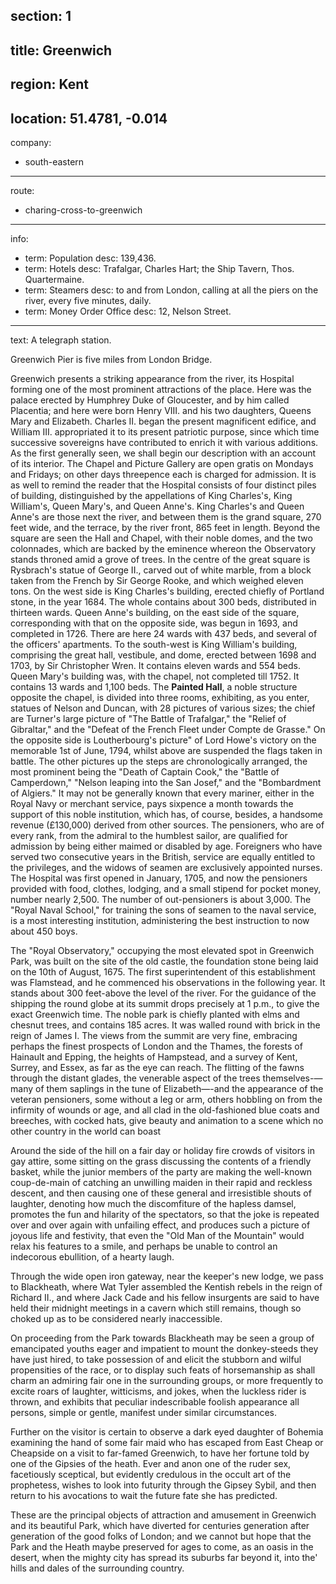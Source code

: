section: 1
----
title: Greenwich
----
region: Kent
----
location: 51.4781, -0.014
----
company:
- south-eastern
----
route:
- charing-cross-to-greenwich
----
info:
- term: Population
  desc: 139,436.
- term: Hotels
  desc: Trafalgar, Charles Hart; the Ship Tavern, Thos. Quartermaine.
- term: Steamers
  desc: to and from London, calling at all the piers on the river, every five minutes, daily.
- term: Money Order Office
  desc: 12, Nelson Street.
----
text: A telegraph station.

Greenwich Pier is five miles from London Bridge.

Greenwich presents a striking appearance from the river, its Hospital forming one of the most prominent attractions of the place. Here was the palace erected by Humphrey Duke of Gloucester, and by him called Placentia; and here were born Henry VIII. and his two daughters, Queens Mary and Elizabeth. Charles II. began the present magnificent edifice, and William III. appropriated it to its present patriotic purpose, since which time successive sovereigns have contributed to enrich it with various additions. As the first generally seen, we shall begin our description with an account of its interior. The Chapel and Picture Gallery are open gratis on Mondays and Fridays; on other days threepence each is charged for admission. It is as well to remind the reader that the Hospital consists of four distinct piles of building, distinguished by the appellations of King Charles's, King William's, Queen Mary's, and Queen Anne's. King Charles's and Queen Anne's are those next the river, and between them is the grand square, 270 feet wide, and the terrace, by the river front, 865 feet in length. Beyond the square are seen the Hall and Chapel, with their noble domes, and the two colonnades, which are backed by the eminence whereon the Observatory stands throned amid a grove of trees. In the centre of the great square is Rysbrach's statue of George II., carved out of white marble, from a block taken from the French by Sir George Rooke, and which weighed eleven tons. On the west side is King Charles's building, erected chiefly of Portland stone, in the year 1684. The whole contains about 300 beds, distributed in thirteen wards. Queen Anne's building, on the east side of the square, corresponding with that on the opposite side, was begun in 1693, and completed in 1726. There are here 24 wards with 437 beds, and several of the officers' apartments. To the south-west is King William's building, comprising the great hall, vestibule, and dome, erected between 1698 and 1703, by Sir Christopher Wren. It contains eleven wards and 554 beds. Queen Mary's building was, with the chapel, not completed till 1752. It contains 13 wards and 1,100 beds. The **Painted Hall**, a noble structure opposite the chapel, is divided into three rooms, exhibiting, as you enter, statues of Nelson and Duncan, with 28 pictures of various sizes; the chief are Turner's large picture of "The Battle of Trafalgar," the "Relief of Gibraltar," and the "Defeat of the French Fleet under Compte de Grasse." On the opposite side is Loutherbourg's picture" of Lord Howe's victory on the memorable 1st of June, 1794, whilst above are suspended the flags taken in battle. The other pictures up the steps are chronologically arranged, the most prominent being the "Death of Captain Cook," the "Battle of Camperdown," "Nelson leaping into the San Josef," and the "Bombardment of Algiers." It may not be generally known that every mariner, either in the Royal Navy or merchant service, pays sixpence a month towards the support of this noble institution, which has, of course, besides, a handsome revenue (£130,000) derived from other sources. The pensioners, who are of every rank, from the admiral to the humblest sailor, are qualified for admission by being either maimed or disabled by age. Foreigners who have served two consecutive years in the British, service are equally entitled to the privileges, and the widows of seamen are exclusively appointed nurses. The Hospital was first opened in January, 1705, and now the pensioners provided with food, clothes, lodging, and a small stipend for pocket money, number nearly 2,500. The number of out-pensioners is about 3,000. The "Royal Naval School," for training the sons of seamen to the naval service, is a most interesting institution, administering the best instruction to now about 450 boys.

The "Royal Observatory," occupying the most elevated spot in Greenwich Park, was built on the site of the old castle, the foundation stone being laid on the 10th of August, 1675. The first superintendent of this establishment was Flamstead, and he commenced his observations in the following year. It stands about 300 feet-above the level of the river. For the guidance of the shipping the round globe at its summit drops precisely at 1 p.m., to give the exact Greenwich time. The noble park is chiefly planted with elms and chesnut trees, and contains 185 acres. It was walled round with brick in the reign of James I. The views from the summit are very fine, embracing perhaps the finest prospects of London and the Thames, the forests of Hainault and Epping, the heights of Hampstead, and a survey of Kent, Surrey, and Essex, as far as the eye can reach. The flitting of the fawns through the distant glades, the venerable aspect of the trees themselves-—many of them saplings in the tune of Elizabeth—-and the appearance of the veteran pensioners, some without a leg or arm, others hobbling on from the infirmity of wounds or age, and all clad in the old-fashioned blue coats and breeches, with cocked hats, give beauty and animation to a scene which no other country in the world can boast

Around the side of the hill on a fair day or holiday fire crowds of visitors in gay attire, some sitting on the grass discussing the contents of a friendly basket, while the junior members of the party are making the well-known coup-de-main of catching an unwilling maiden in their rapid and reckless descent, and then causing one of these general and irresistible shouts of laughter, denoting how much the discomfiture of the hapless damsel, promotes the fun and hilarity of the spectators, so that the joke is repeated over and over again with unfailing effect, and produces such a picture of joyous life and festivity, that even the "Old Man of the Mountain" would relax his features to a smile, and perhaps be unable to control an indecorous ebullition, of a hearty laugh.

Through the wide open iron gateway, near the keeper's new lodge, we pass to Blackheath, where Wat Tyler assembled the Kentish rebels in the reign of Richard II., and where Jack Cade and his fellow insurgents are said to have held their midnight meetings in a cavern which still remains, though so choked up as to be considered nearly inaccessible.

On proceeding from the Park towards Blackheath may be seen a group of emancipated youths eager and impatient to mount the donkey-steeds they have just hired, to take possession of and elicit the stubborn and wilful propensities of the race, or to display such feats of horsemanship as shall charm an admiring fair one in the surrounding groups, or more frequently to excite roars of laughter, witticisms, and jokes, when the luckless rider is thrown, and exhibits that peculiar indescribable foolish appearance all persons, simple or gentle, manifest under similar circumstances.

Further on the visitor is certain to observe a dark eyed daughter of Bohemia examining the hand of some fair maid who has escaped from East Cheap or Cheapside on a visit to far-famed Greenwich, to have her fortune told by one of the Gipsies of the heath. Ever and anon one of the ruder sex, facetiously sceptical, but evidently credulous in the occult art of the prophetess, wishes to look into futurity through the Gipsey Sybil, and then return to his avocations to wait the future fate she has predicted.

These are the principal objects of attraction and amusement in Greenwich and its beautiful Park, which have diverted for centuries generation after generation of the good folks of London; and we cannot but hope that the Park and the Heath maybe preserved for ages to come, as an oasis in the desert, when the mighty city has spread its suburbs far beyond it, into the' hills and dales of the surrounding country.
